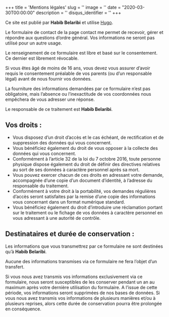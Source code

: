 +++
title = 'Mentions légales'
slug = ''
image = ''
date = "2020-03-30T00:00:00"
description = ''
disqus_identifier = ''
+++


Ce site est publié par **Habib Belaribi** et utilise [Hugo](https://gohugo.io).

Le formulaire de contact de la page contact me permet de recevoir, gérer et répondre aux questions d’ordre général. Vos informations ne seront pas utilisé pour un autre usage.

Le renseignement de ce formulaire est libre et basé sur le consentement. Ce dernier est librement révocable.

Si vous êtes âgé de moins de 16 ans, vous devez vous assurer d’avoir requis le consentement préalable de vos parents (ou d’un responsable légal) avant de nous fournir vos données.

La fourniture des informations demandées par ce formulaire n’est pas obligatoire, mais l’absence ou l’inexactitude de vos coordonnées nous empêchera de vous adresser une réponse.

Le responsable de ce traitement est **Habib Belaribi**.

## Vos droits :

- Vous disposez d’un droit d’accès et le cas échéant, de rectification et de suppression des données qui vous concernent.
- Vous bénéficiez également du droit de vous opposer à la collecte des données qui vous concernent.
- Conformément à l’article 32 de la loi du 7 octobre 2016, toute personne physique dispose également du droit de définir des directives relatives au sort de ses données à caractère personnel après sa mort.
- Vous pouvez exercer chacun de ces droits en adressant votre demande, accompagnée d’une copie d’un document d’identité, à l’adresse du responsable du traitement.
- Conformément à votre droit à la portabilité, vos demandes régulières d’accès seront satisfaites par la remise d’une copie des informations vous concernant dans un format numérique standard.
- Vous bénéficiez également du droit d’introduire une réclamation portant sur le traitement ou le fichage de vos données à caractère personnel en vous adressant à une autorité de contrôle.

## Destinataires et durée de conservation :

Les informations que vous transmettrez par ce formulaire ne sont destinées qu’à **Habib Belaribi**.

Aucune des informations transmises via ce formulaire ne fera l’objet d’un transfert.

Si vous nous avez transmis vos informations exclusivement via ce formulaire, nous seront susceptibles de les conserver pendant un an au maximum après votre dernière utilisation du formulaire. A l’issue de cette période, vos informations seront supprimées de nos bases de données. Si vous nous avez transmis vos informations de plusieurs manières et/ou à plusieurs reprises, alors cette durée de conservation pourra être prolongée en conséquence.
